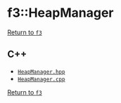 # f3::HeapManager

[Return to `f3`](/docs/f3.md)

## C++

- [`HeapManager.hpp`](/c++/include/HeapManager.hpp)
- [`HeapManager.cpp`](/c++/source/HeapManager.cpp)

[Return to `f3`](/docs/f3.md)